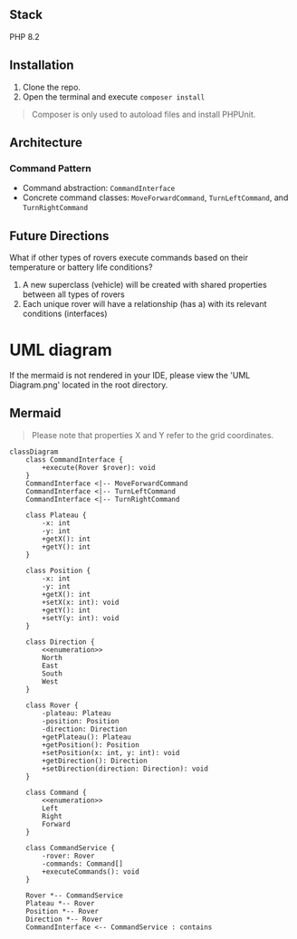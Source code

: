 ## Stack

PHP 8.2

## Installation

1. Clone the repo.
2. Open the terminal and execute `composer install`

> Composer is only used to autoload files and install PHPUnit.

## Architecture

### Command Pattern

- Command abstraction: `CommandInterface`
- Concrete command classes: `MoveForwardCommand`, `TurnLeftCommand`, and `TurnRightCommand`

## Future Directions

What if other types of rovers execute commands based on their temperature or battery life conditions? 

1. A new superclass (vehicle) will be created with shared properties between all types of rovers
2. Each unique rover will have a relationship (has a) with its relevant conditions (interfaces)

# UML diagram

If the mermaid is not rendered in your IDE, please view the 'UML Diagram.png' located in the root directory.

## Mermaid

> Please note that properties X and Y refer to the grid coordinates.

```mermaid
classDiagram
    class CommandInterface {
        +execute(Rover $rover): void
    }
    CommandInterface <|-- MoveForwardCommand
    CommandInterface <|-- TurnLeftCommand
    CommandInterface <|-- TurnRightCommand

    class Plateau {
        -x: int
        -y: int
        +getX(): int
        +getY(): int
    }

    class Position {
        -x: int
        -y: int
        +getX(): int
        +setX(x: int): void
        +getY(): int
        +setY(y: int): void
    }

    class Direction {
        <<enumeration>>
        North
        East
        South
        West
    }

    class Rover {
        -plateau: Plateau
        -position: Position
        -direction: Direction
        +getPlateau(): Plateau
        +getPosition(): Position
        +setPosition(x: int, y: int): void
        +getDirection(): Direction
        +setDirection(direction: Direction): void
    }

    class Command {
        <<enumeration>>
        Left
        Right
        Forward
    }

    class CommandService {
        -rover: Rover
        -commands: Command[]
        +executeCommands(): void
    }

    Rover *-- CommandService
    Plateau *-- Rover
    Position *-- Rover
    Direction *-- Rover
    CommandInterface <-- CommandService : contains
```

